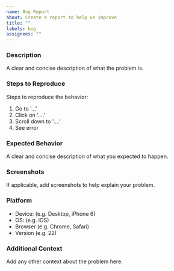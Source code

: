 ```yaml
---
name: Bug Report
about: Create a report to help us improve
title: ""
labels: bug
assignees: ""
---
```


### Description

A clear and concise description of what the problem is.

### Steps to Reproduce

Steps to reproduce the behavior:

1. Go to '...'
2. Click on '....'
3. Scroll down to '....'
4. See error

### Expected Behavior

A clear and concise description of what you expected to happen.

### Screenshots

If applicable, add screenshots to help explain your problem.

### Platform

- Device: (e.g. Desktop, iPhone 6)
- OS: (e.g. iOS)
- Browser (e.g. Chrome, Safari)
- Version (e.g. 22)

### Additional Context

Add any other context about the problem here.
